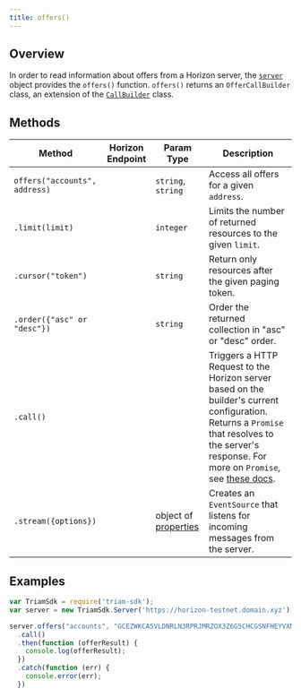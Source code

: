 ```yaml
---
title: offers()
---
```


## Overview

In order to read information about offers from a Horizon server, the [`server`](./server.md) object provides the `offers()` function. `offers()` returns an `OfferCallBuilder` class, an extension of the [`CallBuilder`](./call_builder.md) class.

## Methods

| Method | Horizon Endpoint | Param Type | Description |
| --- | --- | --- | --- |
| `offers("accounts", address)` | | `string`, `string` | Access all offers for a given `address`. |
| `.limit(limit)` | | `integer` | Limits the number of returned resources to the given `limit`.|
| `.cursor("token")` | | `string` | Return only resources after the given paging token. |
| `.order({"asc" or "desc"})` | | `string` |  Order the returned collection in "asc" or "desc" order. |
| `.call()` | | | Triggers a HTTP Request to the Horizon server based on the builder's current configuration.  Returns a `Promise` that resolves to the server's response.  For more on `Promise`, see [these docs](https://developer.mozilla.org/en-US/docs/Web/JavaScript/Reference/Global_Objects/Promise).|
| `.stream({options})` | | object of [properties](https://developer.mozilla.org/en-US/docs/Web/API/EventSource#Properties) | Creates an `EventSource` that listens for incoming messages from the server.|

## Examples

```js
var TriamSdk = require('triam-sdk');
var server = new TriamSdk.Server('https://horizon-testnet.domain.xyz');

server.offers("accounts", "GCEZWKCA5VLDNRLN3RPRJMRZOX3Z6G5CHCGSNFHEYVXM3XOJMDS674JZ")
  .call()
  .then(function (offerResult) {
    console.log(offerResult);
  })
  .catch(function (err) {
    console.error(err);
  })
```
